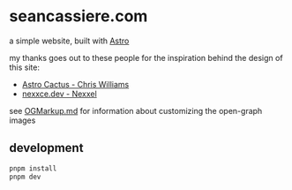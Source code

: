 # seancassiere.com

a simple website, built with [Astro](https://astro.build)

my thanks goes out to these people for the inspiration behind the design of this site:

- [Astro Cactus - Chris Williams](https://github.com/chrismwilliams/astro-theme-cactus)
- [nexxce.dev - Nexxel](https://www.nexxel.dev)

see [OGMarkup.md](OGMarkup.md) for information about customizing the open-graph images

## development

```bash
pnpm install
pnpm dev
```
